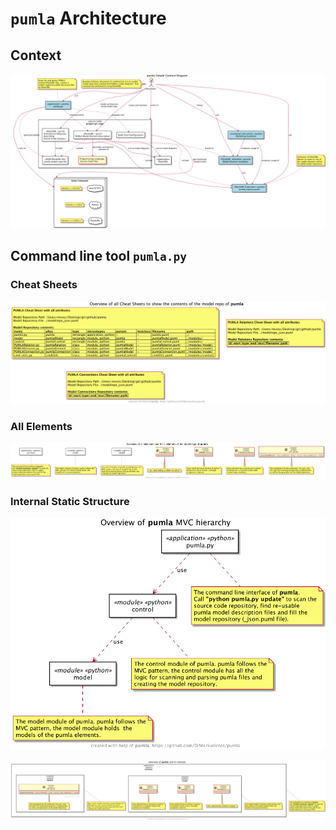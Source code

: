 # `pumla` Architecture

## Context

![](./01_context/pumla_context.png)

## Command line tool `pumla.py`

### Cheat Sheets

![](./00_pics/overview_allcheatsheets.png)

### All Elements

![](./00_pics/overview_allelements.png)

### Internal Static Structure 

![](./00_pics/overview_structure_hierarchy.png)

![](./00_pics/overview_internalstructure.png)


